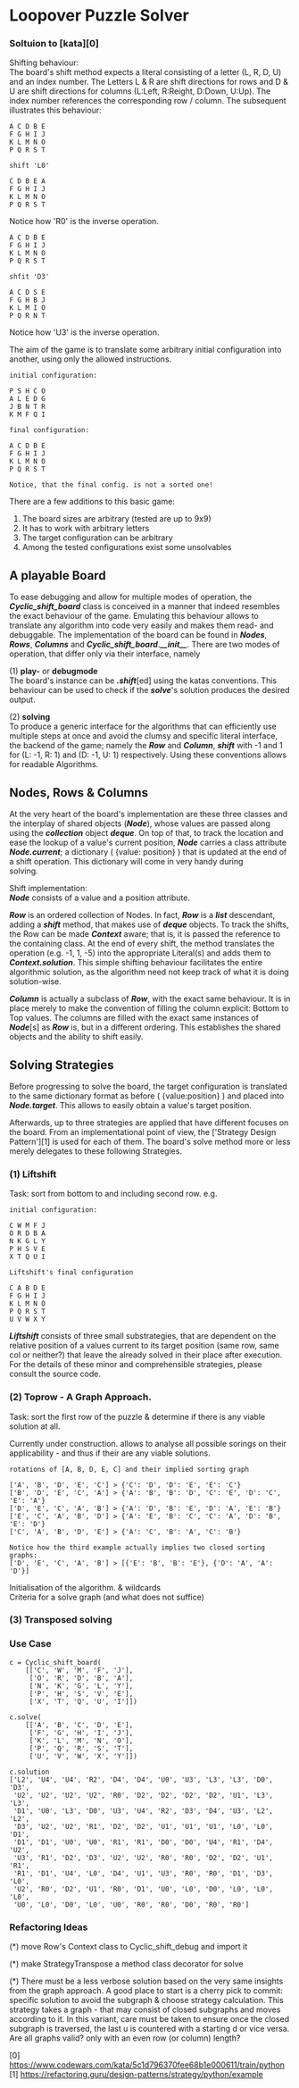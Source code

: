 # Loopover Puzzle Solver
### Soltuion to [kata][0]


Shifting behaviour:  
The board's shift method expects a literal consisting of a letter (L, R, D, U)
and an index number. The Letters L & R are shift directions for rows and D & U
are shift directions for columns (L:Left, R:Reight, D:Down, U:Up). 
The index number references the corresponding row / column. 
The subsequent illustrates this behaviour:

    A C D B E
    F G H I J
    K L M N O
    P Q R S T
    
    shift 'L0'

    C D B E A
    F G H I J
    K L M N O
    P Q R S T

Notice how 'R0' is the inverse operation.

    A C D B E
    F G H I J
    K L M N O
    P Q R S T

    shfit 'D3' 

    A C D S E
    F G H B J
    K L M I O
    P Q R N T

Notice how 'U3' is the inverse operation.


<!--explain the game's aim-->
The aim of the game is to translate some arbitrary initial configuration into 
another, using only the allowed instructions. 

    initial configuration:

    P S H C O
    A L E D G
    J B N T R
    K M F Q I

    final configuration:

    A C D B E
    F G H I J
    K L M N O
    P Q R S T
    
    Notice, that the final config. is not a sorted one!

There are a few additions to this basic game:  
1) The board sizes are arbitrary (tested are up to 9x9) 
2) It has to work with arbitrary letters
3) The target configuration can be arbitrary
4) Among the tested configurations exist some unsolvables

## A playable Board

To ease debugging and allow for multiple modes of operation, the
**_Cyclic_shift_board_** class is conceived in a manner that indeed resembles the 
exact behaviour of the game. Emulating this behaviour allows to translate
any algorithm into code very easily and makes them read- and debuggable.
The implementation of the board can be found in
**_Nodes_**, **_Rows_**, **_Columns_** and **_Cyclic_shift_board_**.**_\_\_init\_\__**. 
There are two modes of operation, that differ only via their interface, namely

(1) **play-** or **debugmode**  
The board's instance can be **_.shift_**[ed] using the katas conventions.
This behaviour can be used to check if the **_solve_**'s solution produces the 
desired output.

(2) **solving**  
To produce a generic interface for the algorithms that can efficiently use 
multiple steps at once and avoid the clumsy and specific literal interface, the 
backend of the game; namely the **_Row_** and **_Column_**, **_shift_** with 
-1 and 1 for (L: -1, R: 1) and (D: -1, U: 1) respectively. Using these conventions
allows for readable Algorithms. 


## Nodes, Rows & Columns
At the very heart of the board's implementation are these three classes and the 
interplay of shared objects (**_Node_**), whose values are passed along using the 
**_collection_** object **_deque_**. On top of that, to track the location and ease the
lookup of a value's current position, **_Node_** carries a class attribute 
**_Node.current_**; a dictionary ( {value: position} ) that is updated at the 
end of a shift operation. This dictionary will come in very handy during  
solving. 

Shift implementation:  
**_Node_** consists of a value and a position attribute.

**_Row_** is an ordered collection of Nodes. In fact, **_Row_** is a **_list_** descendant, adding
a **_shift_** method, that makes use of **_deque_** objects. To track the shifts,
the Row can be made **_Context_** aware; that is, it is passed the reference to the containing
class. At the end of every shift, the method translates the operation (e.g. -1, 1, -5) 
into the appropriate Literal(s) and adds them to **_Context.solution_**. This 
simple shifting behaviour facilitates the entire algorithmic solution, as the 
algorithm need not keep track of what it is doing solution-wise.

**_Column_** is actually a subclass of **_Row_**, with the exact same behaviour. 
It is in place merely to make the convention of filling the column explicit: 
Bottom to Top values. The columns are filled with the exact same instances 
of **_Node_**[s] as **_Row_** is, but in a different ordering. 
This establishes the shared objects and the ability to shift easily.

## Solving Strategies

Before progressing to solve the board, the target configuration is translated 
to the same dictionary format as before ( {value:position} ) and placed 
into **_Node.target_**. This allows to easily obtain a value's target position.

Afterwards, up to three strategies are applied that have different focuses on the board. 
From an implementational point of view, the ['Strategy Design Pattern'][1]
is used for each of them. The board's solve method more or less merely delegates 
to these following Strategies. 

### (1) Liftshift

Task: sort from bottom to and including second row. e.g.
    
    initial configuration:

    C W M F J
    O R D B A
    N K G L Y
    P H S V E
    X T Q U I

    Liftshift's final configuration

    C A B D E
    F G H I J
    K L M N O
    P Q R S T
    U V W X Y

**_Liftshift_** consists of three small substrategies, that are dependent on the 
relative position of a values current to its target position (same row, same 
col or neither?) that leave the already solved in their place after execution.
For the details of these minor and comprehensible strategies, please consult the source code.


### (2) Toprow - A Graph Approach.

Task: sort the first row of the puzzle & determine if there is any viable solution at all.

Currently under construction.
allows to analyse all possible sorings on their applicability - and thus if their 
are any viable solutions.

    rotations of [A, B, D, E, C] and their implied sorting graph

    ['A', 'B', 'D', 'E', 'C'] > {'C': 'D', 'D': 'E', 'E': 'C'}
    ['B', 'D', 'E', 'C', 'A'] > {'A': 'B', 'B': 'D', 'C': 'E', 'D': 'C', 'E': 'A'}
    ['D', 'E', 'C', 'A', 'B'] > {'A': 'D', 'B': 'E', 'D': 'A', 'E': 'B'}
    ['E', 'C', 'A', 'B', 'D'] > {'A': 'E', 'B': 'C', 'C': 'A', 'D': 'B', 'E': 'D'}
    ['C', 'A', 'B', 'D', 'E'] > {'A': 'C', 'B': 'A', 'C': 'B'}

    Notice how the third example actually implies two closed sorting graphs:
    ['D', 'E', 'C', 'A', 'B'] > [{'E': 'B', 'B': 'E'}, {'D': 'A', 'A': 'D'}]

<!-- elaborate Graph approach: what is the graph, elaborate on simple solution 
single connected uneven graph. checking connectivity, the general solution. 
point out, that all available sorting graphs are lazily? searched through and currently
the shortest course of actions is selected (is not necessarily true: shortest graph
currently can be a even graph, however, when selected, a full turnraound might be 
added to ensure even count of ups and downs -->

Initialisation of the algorithm. & wildcards  
Criteria for a solve graph (and what does not suffice)

### (3) Transposed solving

### Use Case


    c = Cyclic_shift_board(
        [['C', 'W', 'M', 'F', 'J'], 
         ['O', 'R', 'D', 'B', 'A'], 
         ['N', 'K', 'G', 'L', 'Y'], 
         ['P', 'H', 'S', 'V', 'E'], 
         ['X', 'T', 'Q', 'U', 'I']])

    c.solve(
        [['A', 'B', 'C', 'D', 'E'], 
         ['F', 'G', 'H', 'I', 'J'], 
         ['K', 'L', 'M', 'N', 'O'], 
         ['P', 'Q', 'R', 'S', 'T'], 
         ['U', 'V', 'W', 'X', 'Y']])
    
    c.solution
    ['L2', 'U4', 'U4', 'R2', 'D4', 'D4', 'U0', 'U3', 'L3', 'L3', 'D0', 'D3', 
     'U2', 'U2', 'U2', 'U2', 'R0', 'D2', 'D2', 'D2', 'D2', 'U1', 'L3', 'L3', 
     'D1', 'U0', 'L3', 'D0', 'U3', 'U4', 'R2', 'D3', 'D4', 'U3', 'L2', 'L2', 
     'D3', 'U2', 'U2', 'R1', 'D2', 'D2', 'U1', 'U1', 'U1', 'L0', 'L0', 'D1', 
     'D1', 'D1', 'U0', 'U0', 'R1', 'R1', 'D0', 'D0', 'U4', 'R1', 'D4', 'U2', 
     'U3', 'R1', 'D2', 'D3', 'U2', 'U2', 'R0', 'R0', 'D2', 'D2', 'U1', 'R1', 
     'R1', 'D1', 'U4', 'L0', 'D4', 'U1', 'U3', 'R0', 'R0', 'D1', 'D3', 'L0', 
     'U2', 'R0', 'D2', 'U1', 'R0', 'D1', 'U0', 'L0', 'D0', 'L0', 'L0', 'L0', 
     'U0', 'L0', 'D0', 'L0', 'U0', 'R0', 'R0', 'D0', 'R0', 'R0']        

### Refactoring Ideas

(*) move Row's Context class to Cyclic_shift_debug and import it

(*) make StrategyTranspose a method class decorator for solve

(*) There must be a less verbose solution based on the very same insights from the graph approach. A good place to start
is a cherry pick to commit:
specific solution to avoid the subgraph & choose strategy calculation. This strategy takes a graph - that may consist of
closed subgraphs and moves according to it. In this variant, care must be taken to ensure once the closed subgraph is
traversed, the last u is countered with a starting d or vice versa. Are all graphs valid? only with an even row (or
column) length?

[0] https://www.codewars.com/kata/5c1d796370fee68b1e000611/train/python  
[1] https://refactoring.guru/design-patterns/strategy/python/example